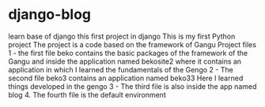 # django-blog
learn base of django
this first project in django
This is my first Python project
The project is a code based on the framework of Gangu
Project files
1 - the first file beko contains the basic packages of the framework of the Gangu and inside the application named bekosite2 where it contains an application in which I learned the fundamentals of the Gengo
2 - The second file beko3 contains an application named beko33 Here I learned things developed in the gengo
3 - The third file is also inside the app named blog
4. The fourth file is the default environment
